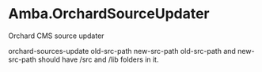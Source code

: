 # Amba.OrchardSourceUpdater
Orchard CMS source updater


orchard-sources-update old-src-path new-src-path
 old-src-path and new-src-path should have /src and /lib folders in it.
